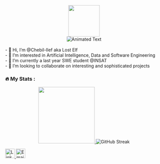 <div id="header" align="center">
  <img src="https://media.tenor.com/0YM7OIetI8AAAAAi/busy-cansado.gif" width="100"/>
  <br/>
  <span>
    <img src="https://readme-typing-svg.demolab.com?font=Fira+Code&size=20&pause=1000&color=F79A1F&center=true&vCenter=true&width=380&lines=I+am+Ilef;Software+-+AI+-+Data+Enthusiast" alt="Animated Text"/>
  </span>
</div>

<br/>
- 🦄 Hi, I’m @Chebil-Ilef aka Lost Elf <br/>
- 🧠 I’m interested in Artificial Intelligence, Data and Software Engineering <br/>
- 🚀 I’m currently a last year SWE student @INSAT <br/>
- 🤝 I’m looking to collaborate on interesting and sophisticated projects <br/>

### 🔥 My Stats :
<p align="center">
<a href="https://github.com/Chebil-Ilef">
  <img height="180em" src="https://github-readme-stats-eight-theta.vercel.app/api?username=Chebil-Ilef
&show_icons=true&include_all_commits=true&count_private=true"/>
  <!-- <img height="180em" src="https://github-readme-stats-eight-theta.vercel.app/api/top-langs/?username=Chebil-Ilef&layout=compact&langs_count=8"/> -->
</a>
<img src="https://streak-stats.demolab.com/?user=Chebil-Ilef" alt="GitHub Streak" />
</p>

<div id="badges">
  <a href="https://www.linkedin.com/in/ilef-chebil-0b1ab227a/" target="_blank" rel="noreferrer">
    <img height="30px" src="https://img.shields.io/badge/LinkedIn-blue?style=for-the-badge&logo=linkedin&logoColor=white" alt="LinkedIn Badge"/>
  </a>
  <a href="mailto:ilef.chebil.ig@gmail.com" target="_blank" rel="noreferrer">
    <img height="30px" src="https://img.shields.io/badge/Email-D14836?style=for-the-badge&logo=gmail&logoColor=white" alt="Email Badge"/>
  </a>
</div>
